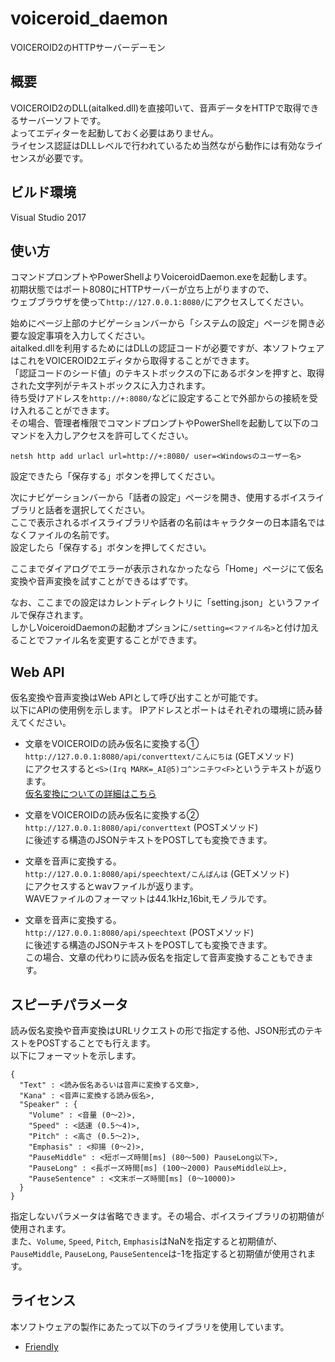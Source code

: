# voiceroid_daemon
VOICEROID2のHTTPサーバーデーモン

## 概要
VOICEROID2のDLL(aitalked.dll)を直接叩いて、音声データをHTTPで取得できるサーバーソフトです。  
よってエディターを起動しておく必要はありません。  
ライセンス認証はDLLレベルで行われているため当然ながら動作には有効なライセンスが必要です。  

## ビルド環境
Visual Studio 2017

## 使い方
コマンドプロンプトやPowerShellよりVoiceroidDaemon.exeを起動します。  
初期状態ではポート8080にHTTPサーバーが立ち上がりますので、  
ウェブブラウザを使って`http://127.0.0.1:8080/`にアクセスしてください。  

始めにページ上部のナビゲーションバーから「システムの設定」ページを開き必要な設定事項を入力してください。  
aitalked.dllを利用するためにはDLLの認証コードが必要ですが、本ソフトウェアはこれをVOICEROID2エディタから取得することができます。  
「認証コードのシード値」のテキストボックスの下にあるボタンを押すと、取得された文字列がテキストボックスに入力されます。  
待ち受けアドレスを`http://+:8080/`などに設定することで外部からの接続を受け入れることができます。  
その場合、管理者権限でコマンドプロンプトやPowerShellを起動して以下のコマンドを入力しアクセスを許可してください。
```
netsh http add urlacl url=http://+:8080/ user=<Windowsのユーザー名>
```
設定できたら「保存する」ボタンを押してください。  

次にナビゲーションバーから「話者の設定」ページを開き、使用するボイスライブラリと話者を選択してください。  
ここで表示されるボイスライブラリや話者の名前はキャラクターの日本語名ではなくファイルの名前です。  
設定したら「保存する」ボタンを押してください。  

ここまでダイアログでエラーが表示されなかったなら「Home」ページにて仮名変換や音声変換を試すことができるはずです。  

なお、ここまでの設定はカレントディレクトリに「setting.json」というファイルで保存されます。  
しかしVoiceroidDaemonの起動オプションに`/setting=<ファイル名>`と付け加えることでファイル名を変更することができます。

## Web API
仮名変換や音声変換はWeb APIとして呼び出すことが可能です。  
以下にAPIの使用例を示します。
IPアドレスとポートはそれぞれの環境に読み替えてください。

- 文章をVOICEROIDの読み仮名に変換する①  
`http://127.0.0.1:8080/api/converttext/こんにちは` (GETメソッド)  
にアクセスすると`<S>(Irq MARK=_AI@5)コ^ンニチワ<F>`というテキストが返ります。  
[仮名変換についての詳細はこちら](https://blankalilio.blogspot.com/2019/03/voiceroid2aikana.html)  

- 文章をVOICEROIDの読み仮名に変換する②  
`http://127.0.0.1:8080/api/converttext` (POSTメソッド)  
に後述する構造のJSONテキストをPOSTしても変換できます。  

- 文章を音声に変換する。  
`http://127.0.0.1:8080/api/speechtext/こんばんは` (GETメソッド)  
にアクセスするとwavファイルが返ります。  
WAVEファイルのフォーマットは44.1kHz,16bit,モノラルです。  

- 文章を音声に変換する。  
`http://127.0.0.1:8080/api/speechtext` (POSTメソッド)  
に後述する構造のJSONテキストをPOSTしても変換できます。  
この場合、文章の代わりに読み仮名を指定して音声変換することもできます。  

## スピーチパラメータ
読み仮名変換や音声変換はURLリクエストの形で指定する他、JSON形式のテキストをPOSTすることでも行えます。  
以下にフォーマットを示します。  
```
{
  "Text" : <読み仮名あるいは音声に変換する文章>,
  "Kana" : <音声に変換する読み仮名>,
  "Speaker" : {
    "Volume" : <音量 (0～2)>,
	"Speed" : <話速 (0.5～4)>,
	"Pitch" : <高さ (0.5～2)>,
	"Emphasis" : <抑揚 (0～2)>,
	"PauseMiddle" : <短ポーズ時間[ms] (80～500) PauseLong以下>,
	"PauseLong" : <長ポーズ時間[ms] (100～2000) PauseMiddle以上>,
	"PauseSentence" : <文末ポーズ時間[ms] (0～10000)>
  }
}
```
指定しないパラメータは省略できます。その場合、ボイスライブラリの初期値が使用されます。  
また、`Volume`, `Speed`, `Pitch`, `Emphasis`はNaNを指定すると初期値が、  
`PauseMiddle`, `PauseLong`, `PauseSentence`は-1を指定すると初期値が使用されます。

## ライセンス
本ソフトウェアの製作にあたって以下のライブラリを使用しています。  
- [Friendly](https://github.com/Codeer-Software/Friendly)  
